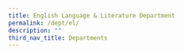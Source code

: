 ```yaml
---
title: English Language & Literature Department
permalink: /dept/el/
description: ""
third_nav_title: Departments
---
```

